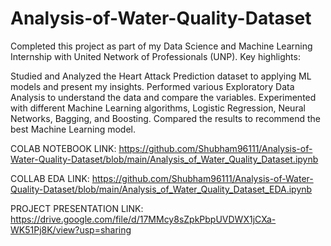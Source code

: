 # Analysis-of-Water-Quality-Dataset
Completed this project as part of my Data Science and Machine Learning Internship with United Network of Professionals (UNP). Key highlights:

Studied and Analyzed the Heart Attack Prediction dataset to applying ML models and present my insights.
Performed various Exploratory Data Analysis to understand the data and compare the variables.
Experimented with different Machine Learning algorithms, Logistic Regression, Neural Networks, Bagging, and Boosting.
Compared the results to recommend the best Machine Learning model.

COLAB NOTEBOOK LINK:
https://github.com/Shubham96111/Analysis-of-Water-Quality-Dataset/blob/main/Analysis_of_Water_Quality_Dataset.ipynb

COLLAB EDA LINK:
https://github.com/Shubham96111/Analysis-of-Water-Quality-Dataset/blob/main/Analysis_of_Water_Quality_Dataset_EDA.ipynb

PROJECT PRESENTATION LINK: 
https://drive.google.com/file/d/17MMcy8sZpkPbpUVDWX1jCXa-WK51Pj8K/view?usp=sharing
